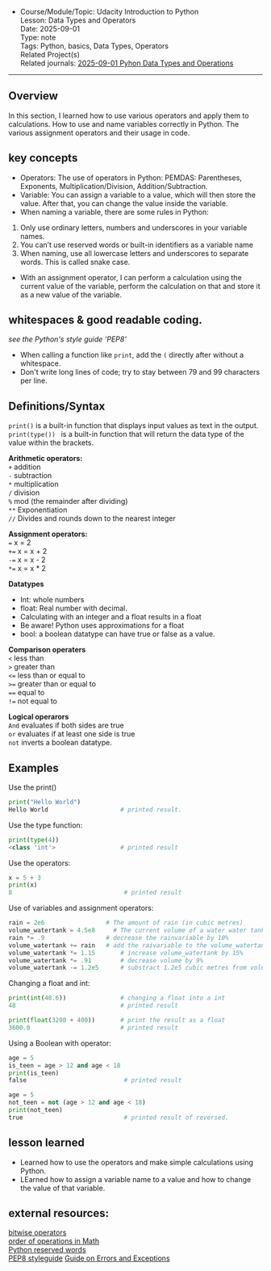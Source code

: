 * Course/Module/Topic: Udacity Introduction to Python  
Lesson: Data Types and Operators  
Date: 2025-09-01  
Type: note  
Tags: Python, basics, Data Types, Operators  
Related Project(s)  
Related journals: [2025-09-01 Pyhon Data Types and Operations](https://github.com/NikiDigitals/Computing-IT/tree/main/journals/2025-09-01-python-datatypes-and-operators.md)
---------------

## Overview
In this section, I learned how to use various operators and apply them to calculations.
How to use and name variables correctly in Python.
The various assignment operators and their usage in code. 

## key concepts
* Operators: The use of operators in Python: PEMDAS: Parentheses, Exponents, Multiplication/Division, Addition/Subtraction.
* Variable: You can assign a variable to a value, which will then store the value. After that, you can change the value inside the variable.  
* When naming a variable, there are some rules in Python:
1. Only use ordinary letters, numbers and underscores in your variable names.
2. You can’t use reserved words or built-in identifiers as a variable name
3. When naming, use all lowercase letters and underscores to separate words. This is called snake case.
* With an assignment operator, I can perform a calculation using the current value of the variable, perform the calculation on that and store it as a new value of the variable. 

## whitespaces & good readable coding.
<i>see the Python's style guide 'PEP8' </i>
* When calling a function like `print`, add the `(` directly after without a whitespace.
* Don't write long lines of code; try to stay between 79 and 99 characters per line.

## Definitions/Syntax
`print()` is a built-in function that displays input values as text in the output.  
`print(type()) ` is a built-in function that will return the data type of the value within the brackets.  

<b>Arithmetic operators:</b>  
` + ` addition  
` - ` subtraction     
` * ` multiplication     
` / ` division  
` % ` mod (the remainder after dividing)  
` ** ` Exponentiation   
` // `  Divides and rounds down to the nearest integer

 <b>Assignment operators:</b>  
 ` = `  x = 2   
 ` += `  x = x + 2  
 ` -= ` x = x - 2  
 ` *= ` x = x * 2

<b>Datatypes</b>   
* Int: whole numbers   
* float: Real number with decimal.   
* Calculating with an integer and a float results in a float
* Be aware! Python uses approximations for a float
* bool: a boolean datatype can have true or false as a value.

<b>Comparison operaters</b>  
`<` less than  
`>` greater than  
`<=` less than or equal to  
`>=` greater than or equal to  
`==` equal to  
`!=` not equal to  

<b>Logical operarors</b>  
`And` evaluates if both sides are true  
`or` evaluates if at least one side is true  
`not` inverts a boolean datatype.  

## Examples
Use the print()
```python
print("Hello World")
Hello World                    # printed result.  
```
Use the type function:

```python
print(type(4)) 
<class 'int'>                  # printed result 
 ```
Use the operators:

``` python
x = 5 + 3
print(x)
8                               # printed result
```

Use of variables and assignment operators:

```python  
rain = 2e6                 # The amount of rain (in cubic metres)
volume_watertank = 4.5e8     # The current volume of a water water tank (in cubic metres)
rain *= .9                 # decrease the rainvariable by 10% 
volume_watertank += rain   # add the raivariable to the volume_watertank variable
volume_watertank *= 1.15       # increase volume_watertank by 15% 
volume_watertank *= .91        # decrease volume by 9% 
volume_watertank -= 1.2e5      # substract 1.2e5 cubic metres from volume_watertank
```
Changing a float and int:

```python
print(int(48.6))               # changing a float into a int
48                             # printed result

print(float(3200 + 400))       # print the result as a float
3600.0                         # printed result
```

Using a Boolean with operator:
```python
age = 5
is_teen = age > 12 and age < 18 
print(is_teen)                       
false                           # printed result

age = 5
not_teen = not (age > 12 and age < 18)
print(not_teen)
true                            # printed result of reversed.  
```

## lesson learned
- Learned how to use the operators and make simple calculations using Python.
- LEarned how to assign a variable name to a value and how to change the value of that variable. 

## external resources: 
[bitwise operators](https://wiki.python.org/moin/BitwiseOperators)   
[order of operations in Math](https://en.wikipedia.org/wiki/Order_of_operations)   
[Python reserved words](https://docs.python.org/3/reference/lexical_analysis.html#keywords)   
[PEP8 styleguide](https://peps.python.org/pep-0008/)
[Guide on Errors and Exceptions](https://docs.python.org/3/tutorial/errors.html)

